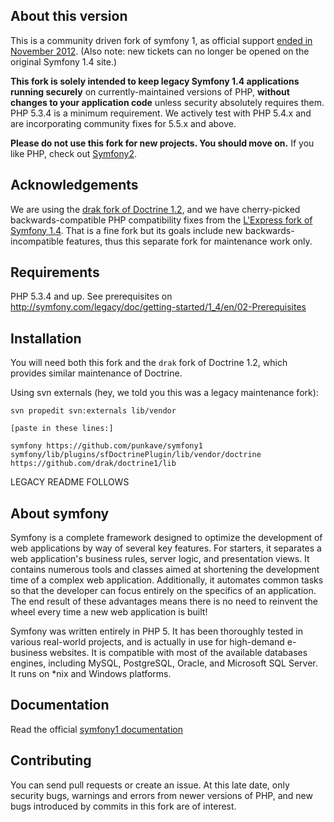 About this version
------------------

This is a community driven fork of symfony 1, as official support [ended in November 2012](http://symfony.com/blog/symfony-1-4-end-of-maintenance-what-does-it-mean). (Also note: new tickets can no longer be opened on the original Symfony 1.4 site.)

**This fork is solely intended to keep legacy Symfony 1.4 applications running securely** on currently-maintained versions of PHP, **without changes to your application code** unless security absolutely requires them. PHP 5.3.4 is a minimum requirement. We actively test with PHP 5.4.x and are incorporating community fixes for 5.5.x and above.

**Please do not use this fork for new projects. You should move on.** If you like PHP, check out [Symfony2](http://symfony.com/).

Acknowledgements
----------------

We are using the [drak fork of Doctrine 1.2](https://github.com/drak/doctrine1), and we have cherry-picked backwards-compatible PHP compatibility fixes from the [L'Express fork of Symfony 1.4](https://github.com/lexpress/symfony1). That is a fine fork but its goals include new backwards-incompatible features, thus this separate fork for maintenance work only.

Requirements
------------

PHP 5.3.4 and up. See prerequisites on http://symfony.com/legacy/doc/getting-started/1_4/en/02-Prerequisites

Installation
------------

You will need both this fork and the `drak` fork of Doctrine 1.2, which provides similar maintenance of Doctrine.

Using svn externals (hey, we told you this was a legacy maintenance fork):

    svn propedit svn:externals lib/vendor

    [paste in these lines:]

    symfony https://github.com/punkave/symfony1
    symfony/lib/plugins/sfDoctrinePlugin/lib/vendor/doctrine https://github.com/drak/doctrine1/lib

LEGACY README FOLLOWS

About symfony
-------------

Symfony is a complete framework designed to optimize the development of web applications by way of several key features.
For starters, it separates a web application's business rules, server logic, and presentation views.
It contains numerous tools and classes aimed at shortening the development time of a complex web application.
Additionally, it automates common tasks so that the developer can focus entirely on the specifics of an application.
The end result of these advantages means there is no need to reinvent the wheel every time a new web application is built!

Symfony was written entirely in PHP 5.
It has been thoroughly tested in various real-world projects, and is actually in use for high-demand e-business websites.
It is compatible with most of the available databases engines, including MySQL, PostgreSQL, Oracle, and Microsoft SQL Server.
It runs on *nix and Windows platforms.

Documentation
-------------

Read the official [symfony1 documentation](http://symfony.com/legacy)

Contributing
------------

You can send pull requests or create an issue. At this late date, only security bugs, warnings and errors from newer versions of PHP, and new bugs introduced by commits in this fork are of interest.

